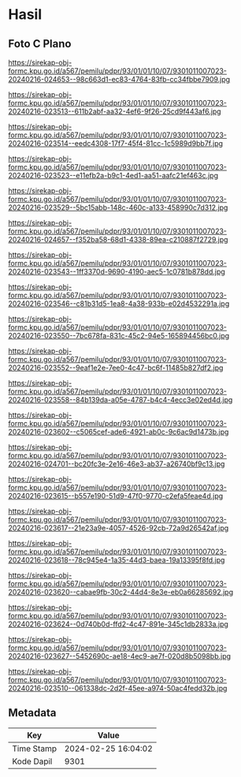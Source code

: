 # Hasil

## Foto C Plano

https://sirekap-obj-formc.kpu.go.id/a567/pemilu/pdpr/93/01/01/10/07/9301011007023-20240216-024653--98c663d1-ec83-4764-83fb-cc34fbbe7909.jpg

https://sirekap-obj-formc.kpu.go.id/a567/pemilu/pdpr/93/01/01/10/07/9301011007023-20240216-023513--611b2abf-aa32-4ef6-9f26-25cd9f443af6.jpg

https://sirekap-obj-formc.kpu.go.id/a567/pemilu/pdpr/93/01/01/10/07/9301011007023-20240216-023514--eedc4308-17f7-45f4-81cc-1c5989d9bb7f.jpg

https://sirekap-obj-formc.kpu.go.id/a567/pemilu/pdpr/93/01/01/10/07/9301011007023-20240216-023523--e11efb2a-b9c1-4ed1-aa51-aafc21ef463c.jpg

https://sirekap-obj-formc.kpu.go.id/a567/pemilu/pdpr/93/01/01/10/07/9301011007023-20240216-023529--5bc15abb-148c-460c-a133-458990c7d312.jpg

https://sirekap-obj-formc.kpu.go.id/a567/pemilu/pdpr/93/01/01/10/07/9301011007023-20240216-024657--f352ba58-68d1-4338-89ea-c210887f2729.jpg

https://sirekap-obj-formc.kpu.go.id/a567/pemilu/pdpr/93/01/01/10/07/9301011007023-20240216-023543--1ff3370d-9690-4190-aec5-1c0781b878dd.jpg

https://sirekap-obj-formc.kpu.go.id/a567/pemilu/pdpr/93/01/01/10/07/9301011007023-20240216-023546--c81b31d5-1ea8-4a38-933b-e02d4532291a.jpg

https://sirekap-obj-formc.kpu.go.id/a567/pemilu/pdpr/93/01/01/10/07/9301011007023-20240216-023550--7bc678fa-831c-45c2-94e5-165894456bc0.jpg

https://sirekap-obj-formc.kpu.go.id/a567/pemilu/pdpr/93/01/01/10/07/9301011007023-20240216-023552--9eaf1e2e-7ee0-4c47-bc6f-11485b827df2.jpg

https://sirekap-obj-formc.kpu.go.id/a567/pemilu/pdpr/93/01/01/10/07/9301011007023-20240216-023558--84b139da-a05e-4787-b4c4-4ecc3e02ed4d.jpg

https://sirekap-obj-formc.kpu.go.id/a567/pemilu/pdpr/93/01/01/10/07/9301011007023-20240216-023602--c5065cef-ade6-4921-ab0c-9c6ac9d1473b.jpg

https://sirekap-obj-formc.kpu.go.id/a567/pemilu/pdpr/93/01/01/10/07/9301011007023-20240216-024701--bc20fc3e-2e16-46e3-ab37-a26740bf9c13.jpg

https://sirekap-obj-formc.kpu.go.id/a567/pemilu/pdpr/93/01/01/10/07/9301011007023-20240216-023615--b557e190-51d9-47f0-9770-c2efa5feae4d.jpg

https://sirekap-obj-formc.kpu.go.id/a567/pemilu/pdpr/93/01/01/10/07/9301011007023-20240216-023617--21e23a9e-4057-4526-92cb-72a9d26542af.jpg

https://sirekap-obj-formc.kpu.go.id/a567/pemilu/pdpr/93/01/01/10/07/9301011007023-20240216-023618--78c945e4-1a35-44d3-baea-19a13395f8fd.jpg

https://sirekap-obj-formc.kpu.go.id/a567/pemilu/pdpr/93/01/01/10/07/9301011007023-20240216-023620--cabae9fb-30c2-44d4-8e3e-eb0a66285692.jpg

https://sirekap-obj-formc.kpu.go.id/a567/pemilu/pdpr/93/01/01/10/07/9301011007023-20240216-023624--0d740b0d-ffd2-4c47-891e-345c1db2833a.jpg

https://sirekap-obj-formc.kpu.go.id/a567/pemilu/pdpr/93/01/01/10/07/9301011007023-20240216-023627--5452690c-ae18-4ec9-ae7f-020d8b5098bb.jpg

https://sirekap-obj-formc.kpu.go.id/a567/pemilu/pdpr/93/01/01/10/07/9301011007023-20240216-023510--061338dc-2d2f-45ee-a974-50ac4fedd32b.jpg


## Metadata

| Key        | Value               |
| ---------- | ------------------- |
| Time Stamp | 2024-02-25 16:04:02 |
| Kode Dapil | 9301                |



